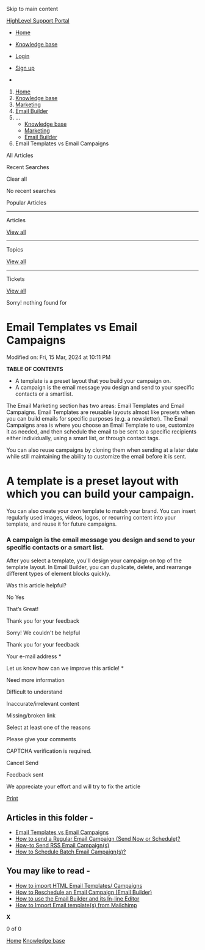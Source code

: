 Skip to main content

[ HighLevel Support Portal ](https://help.gohighlevel.com)

  * [ Home ](/support/home)
  * [ Knowledge base ](/support/solutions)

  * [Login](/support/login)
  * [Sign up](/support/signup)
  * 

  1. [Home](/support/home)
  2. [Knowledge base](/support/solutions)
  3. [Marketing](/support/solutions/48000449565)
  4. [Email Builder](/support/solutions/folders/48000676548)
  5. ... 
     * [Knowledge base](/support/solutions)
     * [Marketing](/support/solutions/48000449565)
     * [Email Builder](/support/solutions/folders/48000676548)
  6. Email Templates vs Email Campaigns

All  Articles 

Recent Searches

Clear all

No recent searches

Popular Articles

* * *

Articles

[View all](/support/search/solutions)

* * *

Topics

[View all](/support/search/topics)

* * *

Tickets

[View all](/support/search/tickets)

Sorry! nothing found for   

# Email Templates vs Email Campaigns

Modified on: Fri, 15 Mar, 2024 at 10:11 PM

**TABLE OF CONTENTS**

  * A template is a preset layout that you build your campaign on.
  * A campaign is the email message you design and send to your specific contacts or a smartlist.

The Email Marketing section has two areas: Email Templates and Email Campaigns. Email Templates are reusable layouts almost like presets when you can build emails for specific purposes (e.g. a newsletter). The Email Campaigns area is where you choose an Email Template to use, customize it as needed, and then schedule the email to be sent to a specific recipients either individually, using a smart list, or through contact tags.

You can also reuse campaigns by cloning them when sending at a later date while still maintaining the ability to customize the email before it is sent.

# **A template is a preset layout with which you can build your campaign.**

You can also create your own template to match your brand. You can insert regularly used images, videos, logos, or recurring content into your template, and reuse it for future campaigns.

### **A campaign is the email message you design and send to your specific contacts or a smart list.**

After you select a template, you'll design your campaign on top of the template layout. In Email Builder, you can duplicate, delete, and rearrange different types of element blocks quickly.

Was this article helpful?

No  Yes 

That’s Great!

Thank you for your feedback

Sorry! We couldn't be helpful

Thank you for your feedback

Your e-mail address *

Let us know how can we improve this article! *

Need more information 

Difficult to understand 

Inaccurate/irrelevant content 

Missing/broken link 

Select at least one of the reasons 

Please give your comments 

CAPTCHA verification is required. 

Cancel  Send 

Feedback sent

We appreciate your effort and will try to fix the article

[Print](javascript:print\(\))

## Articles in this folder -

  * [Email Templates vs Email Campaigns](/support/solutions/articles/48001215255-email-templates-vs-email-campaigns)
  * [How to send a Regular Email Campaign (Send Now or Schedule)?](/support/solutions/articles/48001215263-how-to-send-a-regular-email-campaign-send-now-or-schedule-)
  * [How-to Send RSS Email Campaign(s)](/support/solutions/articles/48001215372-how-to-send-rss-email-campaign-s-)
  * [How to Schedule Batch Email Campaign(s)?](/support/solutions/articles/48001215379-how-to-schedule-batch-email-campaign-s-)

## You may like to read -

  * [How to import HTML Email Templates/ Campaigns](/support/solutions/articles/48001215400-how-to-import-html-email-templates-campaigns)
  * [How to Reschedule an Email Campaign (Email Builder)](/support/solutions/articles/48001215389-how-to-reschedule-an-email-campaign-email-builder-)
  * [How to use the Email Builder and its In-line Editor](/support/solutions/articles/155000000087-how-to-use-the-email-builder-and-its-in-line-editor)
  * [How to Import Email template(s) from Mailchimp](/support/solutions/articles/48001219298-how-to-import-email-template-s-from-mailchimp)

**X**

0 of 0 []()

[Home](/support/home) [Knowledge base](/support/solutions)
